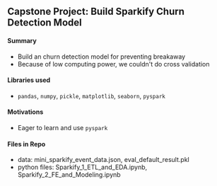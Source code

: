 ## Capstone Project: Build Sparkify Churn Detection Model

#### Summary
  - Build an churn detection model for preventing breakaway
  - Because of low computing power, we couldn't do cross validation
#### Libraries used
  - `pandas`, `numpy`, `pickle`, `matplotlib`, `seaborn`, `pyspark`
#### Motivations
  - Eager to learn and use `pyspark`
#### Files in Repo
  - data: mini_sparkify_event_data.json, eval_default_result.pkl
  - python files: Sparkify_1_ETL_and_EDA.ipynb, Sparkify_2_FE_and_Modeling.ipynb
